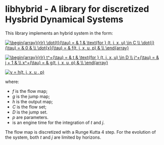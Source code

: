 # libhybrid - A library for discretized Hysbrid Dynamical Systems

This library implements an hybrid system in the form:


<a href="https://www.codecogs.com/eqnedit.php?latex=\begin{array}{rlr}&space;\dot{t}(\tau)&space;=&space;&&space;1&space;&&space;\text{for&space;}&space;(t,&space;j,&space;x,&space;u)&space;\in&space;C&space;\\&space;\dot{j}(\tau)&space;=&space;&&space;0&space;&&space;\\&space;\dot{x}(\tau)&space;=&space;&&space;f(t,&space;j,&space;x,&space;u,&space;p)&space;&&space;\\&space;\end{array}" target="_blank"><img src="https://latex.codecogs.com/gif.latex?\begin{array}{rlr}&space;\dot{t}(\tau)&space;=&space;&&space;1&space;&&space;\text{for&space;}&space;(t,&space;j,&space;x,&space;u)&space;\in&space;C&space;\\&space;\dot{j}(\tau)&space;=&space;&&space;0&space;&&space;\\&space;\dot{x}(\tau)&space;=&space;&&space;f(t,&space;j,&space;x,&space;u,&space;p)&space;&&space;\\&space;\end{array}" title="\begin{array}{rlr} \dot{t}(\tau) = & 1 & \text{for } (t, j, x, u) \in C \\ \dot{j}(\tau) = & 0 & \\ \dot{x}(\tau) = & f(t, j, x, u, p) & \\ \end{array}" /></a>

<a href="https://www.codecogs.com/eqnedit.php?latex=\begin{array}{rlr}&space;t^&plus;(\tau)&space;=&space;&&space;t&space;&&space;\text{for&space;}&space;(t,&space;j,&space;x,&space;u)&space;\in&space;D&space;\\&space;j^&plus;(\tau)&space;=&space;&&space;j&space;&plus;&space;1&space;&&space;\\&space;x^&plus;(\tau)&space;=&space;&&space;g(t,&space;j,&space;x,&space;u,&space;p)&space;&&space;\\&space;\end{array}" target="_blank"><img src="https://latex.codecogs.com/gif.latex?\begin{array}{rlr}&space;t^&plus;(\tau)&space;=&space;&&space;t&space;&&space;\text{for&space;}&space;(t,&space;j,&space;x,&space;u)&space;\in&space;D&space;\\&space;j^&plus;(\tau)&space;=&space;&&space;j&space;&plus;&space;1&space;&&space;\\&space;x^&plus;(\tau)&space;=&space;&&space;g(t,&space;j,&space;x,&space;u,&space;p)&space;&&space;\\&space;\end{array}" title="\begin{array}{rlr} t^+(\tau) = & t & \text{for } (t, j, x, u) \in D \\ j^+(\tau) = & j + 1 & \\ x^+(\tau) = & g(t, j, x, u, p) & \\ \end{array}" /></a>

<a href="https://www.codecogs.com/eqnedit.php?latex=y&space;=&space;h(t,&space;j,&space;x,&space;u&space;,&space;p)" target="_blank"><img src="https://latex.codecogs.com/gif.latex?y&space;=&space;h(t,&space;j,&space;x,&space;u&space;,&space;p)" title="y = h(t, j, x, u , p)" /></a>

where:

 * _f_ is the flow map;
 * _g_ is the jump map;
 * _h_ is the output map;
 * _C_ is the flow set;
 * _D_ is the jump set.
 * _p_ are parameters.
 * is an engine time for the integration of _t_ and _j_.

The flow map is discretized with a Runge Kutta 4 step. For the evolution of
the system, both _t_ and _j_ are limited by horizons.
